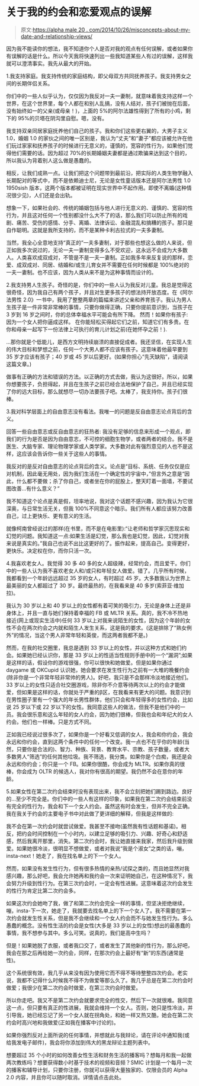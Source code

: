 # 关于我的约会和恋爱观点的误解

> 原文:[https://alpha male 20 . com/2014/10/26/misconcepts-about-my-date-and-relationship-views/](https://alphamale20.com/2014/10/26/misconceptions-regarding-my-dating-and-relationship-views/)

因为我不能读你的想法，我不知道你个人是否对我的观点有任何误解，或者如果你有误解的话是什么。所以今天我将快速列出一些我知道某些人有过的误解，这样我就可以澄清事实。我先从最大的开始。

1.我支持家庭。我支持传统的家庭结构，即父母双方共同抚养孩子。我支持男女之间的长期伴侣关系。

你们中的一些人似乎认为，仅仅因为我反对一夫一妻制，就意味着我支持这样一个世界，在这个世界里，每个人都在和别人乱搞，没有人结对，孩子们被抛在后面，没有始终如一的父亲(或母亲！)，上面的 5%的阿尔法雄性得到了所有的小鸡，剩下的 95%的贝塔在阴沟里自慰。嗯，没有。

我支持双亲同居家庭抚养他们自己的孩子。我和你们这些更右翼的，大男子主义 1.0，婚姻 1.0 的家伙之间的唯一区别是，我认为“丈夫”和“妻子”都应该被允许在他们玩过家家和抚养孩子的时候进行无意义的，谨慎的，宽容的性行为，如果他们觉得他们需要的话。因为超过 70%的长期婚姻夫妻都是通过欺骗来达到这个目的，所以我认为背着别人这么做是愚蠢的。

相反，让我们成熟一点。让我们把这个问题带到最前沿，把实际的人类生物学融入长期配对的等式中，而不是依赖迪士尼，无论是女性童话版本还是阿尔法男性 1.0 1950sish 版本，这两个版本都被证明在现实世界中不起作用。即使不离婚(这种情况很少见)，人们还是会出轨。

想象一下，如果社会的、传统的婚姻包括与他人进行无意义的、谨慎的、宽容的性行为，并且这对任何一个性别都没什么大不了的话，那么我们可以防止所有的戏剧、痛苦、受伤的感情、分手、离婚、法律诉讼、金融混乱和搞糟的孩子。那只是自作聪明。这就是我所支持的，而不是某种卡利古拉式的一夫多妻制。

当然，我全心全意地支持“真正的”一夫多妻制，对于那些也想这么做的人来说，但正如我多次说过的，无论一夫一妻制变得多么不受欢迎，这永远不会成为大多数人。人类喜欢成双成对，不管是不是一夫一妻制。正如我多年来反复说的那样，恋爱、成双成对、同居、结婚和/或生儿育女并不需要在任何时候都是 100%绝对的一夫一妻制。也不应该，因为人类从来不是为这种事情而设计的。

2.我支持男人生孩子。奇怪的是，你们中的一些人认为我反对儿童。我总是觉得这很奇怪，因为我自己有两个孩子，并且对生更多孩子的想法持开放态度。在《阿尔法男性 2.0》一书中，我用了整整两章的篇幅来讲述父亲和养育孩子。我认为男人生孩子是一件非常非常棒的事情，只要你做得正确，只要你提前意识到，当孩子在 3 岁到 16 岁之间时，你的总体幸福水平可能会有所下降。 然而！如果你有孩子:
因为一个女人把你逼成这样。
在你能轻松买得起它们之前，知道它们有多贵。在你和母亲一起写下一份法律上可执行的育儿计划之前(在她怀孕之前！).

...那你就是个低能儿，是西方文明持续崩溃的直接促成者。我还坚信，在实现人生的伟大目标和梦想之前，任何一个大男人都不应该有孩子。这意味着他最早要到 35 岁才应该有孩子；40 岁或 45 岁以后更好。(如果你担心“先天缺陷”，请阅读这篇文章。)

做事有正确的方法和错误的方法。以正确的方式去做，我认为这很好。所以，如果你想要孩子，负担得起，并且在生孩子之前已经合法地保护了自己，并且已经实现了你的远大目标，那么就想尽一切办法要孩子吧。太棒了，我支持你。孩子们很棒。

3.我对科学层面上的自由意志没有看法。我唯一的问题是反自由意志论点背后的含义。

回答一些自由意志或反自由意志的狂热者:
我没有足够的信息来形成一个观点，即我们的行为是否是因为自由意志，不可控的细胞生物学，或者两者的结合。我不是医生、大脑专家、理论物理学家或人类学家。大多数对此有强烈意见的人也不是这样，这应该会告诉你一些关于这些人的事情。

我反对的是反对自由意志的论点背后的含义。论点是“目标、系统、任务仅仅是应对机制，因此毫无用处，因为我们生活在一个确定性的宇宙中，”但言外之意是“因此，什么都不要做；杀了你自己，或者坐在你的屁股上，整天盯着一面墙，不要试图改善...有什么意义？”

我不知道这个论点是真是假，坦率地说，我对这个话题不感兴趣，因为我认为它很深奥，与日常生活无关，但我 100%不同意这个暗示。我们所有人都应该努力改善自己，过上更快乐、更有意义的生活。

就像柯南曾经说过的那样(在书里，而不是在电影里):“让老师和哲学家沉思现实和幻觉的问题。我知道这一点:如果生活是幻觉，那么我也是幻觉，因此，幻觉对我来说是真实的。”我自己也说不出比这更好的了。振作起来，提高自己。变得更好，更快乐。决定权在你，而你只活一次。

4.我喜欢老女人。我觉得 30 多 40 多的女人超级辣，经常约会，而且爱干。你们中的一些人认为我不喜欢老女人和/或只和年轻女人做爱。错了。几乎所有时候，我都看到一个年龄远远超过 35 岁的女人，有时超过 45 岁。大多数我认为世界上最美丽的女人都超过了 30 岁。最终最热的，在我看来是 40 多岁(索菲亚·维加拉)。

我认为 30 岁以上和 40 岁以上的女性都有着可笑的吸引力，无论是身体上还是非身体上，并且一直与她们保持着幸福的 FB 或 MLTR 关系。真的，我不冷不热地接近(网上或现实生活中)任何 33 岁以上对我来说陌生的女性，因为这个年龄的女性不会在两次约会之内就和陌生人发生关系，这是我的要求。(这是排除了“熟女例外”的情况，当这个男人非常年轻和英俊，而这两者我都不是。)

然而，在我的社交圈里，我总是遇到 33 岁以上的女性，并以这种方式和她们约会。如果她已经认识你，那是 33 岁以上的性适当性规则手册中的一个“漏洞”;如果是这样的话，假设你的游戏很强，你可以很快和她做爱。但是如果你通过 daygame 或 OKCupid 认识她，她会要求在发生性行为之前有一大堆的晚餐约会(除非你是一个非常年轻非常帅的男人)。好吧，我只是不会那样冷淡地接近他们。33 岁以上的女性只适合社交圈游戏，除非你不介意等待两次以上的约会才能做爱，但如果是这样的话，你就处于严重的β区，在我看来有更大的问题。我意识到在男性圈子里有一个强大的年长男性群体，他们只会和年轻得多的女性约会，比如说 25 岁以下或 22 岁以下的女性。我同意这些人的做法，但我不是他们中的一员。我会很乐意和这么年轻的女人约会，因为她们很棒，但我也会和年纪大的女人约会。他们也一样棒。只是方式不同。

正如我已经说过很多次了，如果你是一个好看又低调的女人，我会和你约会，我会永远和你约会，直到这两个条件中的任何一个改变。我一点也不在乎你的年龄(当然，只要你是合法的)、智力、种族、背景、教育水平、宗教、孩子数量，或者大多数男人“筛选”的任何其他垃圾。我不筛选，我分类。如果你是个白痴，我还是会永远和你约会；你只是一个 FB。如果你很酷，你会成为 MLTR。如果你真的很棒，你会成为 OLTR 的候选人，我对你有很高的期望。我仍然不会在意你的年龄。

5.如果女性在第二次约会结束时没有表现出来，我不会立刻把她们踢到路边。良好的...至少不完全是。你们中的一些人有这样的印象，如果我在第二次约会结束前没有完全的性行为，我会和下一个女人约会。虽然这有时会发生，但并不完全正确。我在我关于约会的主要电子书中对此做了更详细的解释，但我是这样做的:

我不会在第一次约会时就尝试做爱。我甚至不接吻(虽然我有性话题和基诺)。相反，把约会时间控制在一个小时内，以建立足够的吸引力、兴趣、好奇心和舒适感，然后我离开那里，消失。第二次约会时，我让她直接来我家，然后我升级到做爱。如果她很冷淡，很明显不想做爱，或者对我说“我是个淑女”之类的话，嘣，insta-next！她走了，我在找名单上的下一个女人。

然而，如果没有发生性行为，但有很多热情的亲热/试探之类的，而且她显然对我感兴趣，那么好吧，我会允许她再和我约会一次来证明她自己，在这种情况下，我会努力升级到性行为。在第三次约会时，一定会有性进展。这意味着这次约会发生的性行为肯定比第二次约会多。

如果这次约会她吻了我，做了和第二次约会完全一样的事情，但坚决拒绝继续，嘣，insta-下一次，她走了，我就要去找名单上的下一个女人了。我不需要在第一次约会就发生性关系，但是我不会继续和一个女人约会而不与她发生性行为。多么愚蠢的概念。没有性生活的约会是女性(大多是 33 岁以上的女性)想出的最愚蠢的事情，我不想参与其中。多么可笑。说真的，我们是高中生吗？

但是！如果她脱了衣服，或者我口交了，或者发生了其他新的性行为，那么好吧，我会在那之后再给她一次约会，同样，在那次约会上最好有“新”的东西(通常是性)。

这个系统很有效，我几乎从来没有因为使用它而不得不等待整整四次约会。老实说，我都不记得什么时候我不得不为做爱等那么久了。我几乎总是在第二次约会时做爱；我很少在第二次约会时做爱，在第三次约会时做爱。

所以你走吧。我又不是第二次约会就要求完全的性交，然后下一次就很难。我同意这一点，但只要有真正的性进展，我就会维持一个女人。否则，她只是性冷淡，并引导我，她已经忘记了另一个女人就在拐角处，和她一样又热又酷，她会在第二次约会时高兴地和我做爱(正如我在播客中讨论的)。

如果你强烈反对上面所说的任何事情，并想就此与我辩论，请在评论中通知我(或给我发电子邮件)，我会将你添加到伟大的黑龙辩论主题列表中。

想要超过 35 个小时的如何改善女性生活和财务生活的播客吗？想每月和我一起做两次教练吗？想要获得数小时基于技术的视频和音频？SMIC 计划是一个每月一次的播客和辅导计划，只要你注册，你就可以获得大量独家的、仅限会员的 Alpha 2.0 内容，并且你可以随时取消。详情请点击此处。